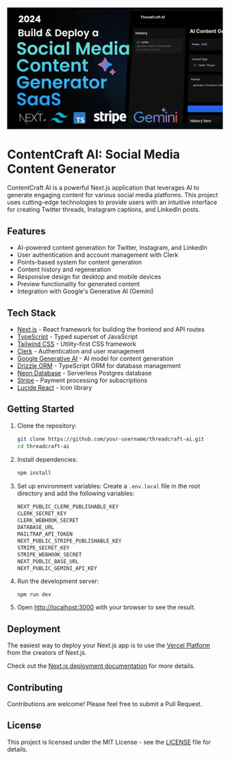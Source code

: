 <p align="center">
  <img src="public/thumbnail.jpg" alt="ContentCraft AI Logo" />
</p>

# ContentCraft AI: Social Media Content Generator

ContentCraft AI is a powerful Next.js application that leverages AI to generate engaging content for various social media platforms. This project uses cutting-edge technologies to provide users with an intuitive interface for creating Twitter threads, Instagram captions, and LinkedIn posts.

## Features

- AI-powered content generation for Twitter, Instagram, and LinkedIn
- User authentication and account management with Clerk
- Points-based system for content generation
- Content history and regeneration
- Responsive design for desktop and mobile devices
- Preview functionality for generated content
- Integration with Google's Generative AI (Gemini)

## Tech Stack

- [Next.js](https://nextjs.org/) - React framework for building the frontend and API routes
- [TypeScript](https://www.typescriptlang.org/) - Typed superset of JavaScript
- [Tailwind CSS](https://tailwindcss.com/) - Utility-first CSS framework
- [Clerk](https://clerk.com/) - Authentication and user management
- [Google Generative AI](https://ai.google.dev/) - AI model for content generation
- [Drizzle ORM](https://orm.drizzle.team/) - TypeScript ORM for database management
- [Neon Database](https://neon.tech/) - Serverless Postgres database
- [Stripe](https://stripe.com/) - Payment processing for subscriptions
- [Lucide React](https://lucide.dev/) - Icon library

## Getting Started

1. Clone the repository:

   ```bash
   git clone https://github.com/your-username/threadcraft-ai.git
   cd threadcraft-ai
   ```

2. Install dependencies:

   ```bash
   npm install
   ```

3. Set up environment variables:
   Create a `.env.local` file in the root directory and add the following variables:

   ```
   NEXT_PUBLIC_CLERK_PUBLISHABLE_KEY
   CLERK_SECRET_KEY
   CLERK_WEBHOOK_SECRET
   DATABASE_URL
   MAILTRAP_API_TOKEN
   NEXT_PUBLIC_STRIPE_PUBLISHABLE_KEY
   STRIPE_SECRET_KEY
   STRIPE_WEBHOOK_SECRET
   NEXT_PUBLIC_BASE_URL
   NEXT_PUBLIC_GEMINI_API_KEY
   ```

4. Run the development server:

   ```bash
   npm run dev
   ```

5. Open [http://localhost:3000](http://localhost:3000) with your browser to see the result.

## Deployment

The easiest way to deploy your Next.js app is to use the [Vercel Platform](https://vercel.com/new?utm_medium=default-template&filter=next.js&utm_source=create-next-app&utm_campaign=create-next-app-readme) from the creators of Next.js.

Check out the [Next.js deployment documentation](https://nextjs.org/docs/deployment) for more details.

## Contributing

Contributions are welcome! Please feel free to submit a Pull Request.

## License

This project is licensed under the MIT License - see the [LICENSE](LICENSE) file for details.
